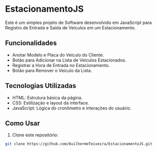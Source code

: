 # EstacionamentoJS

Este é um simples projeto de Software desenvolvido em JavaScript para Registro de Entrada e Saída de Veículos em um Estacionamento.

## Funcionalidades

- Anotar Modelo e Placa do Veículo do Cliente.
- Botão para Adicionar na Lista de Veículos Estacionados.
- Registrar a Hora de Entrada no Estacionamento.
- Botão para Remover o Veículo da Lista.

## Tecnologias Utilizadas

- HTML: Estrutura básica da página.
- CSS: Estilização e layout da interface.
- JavaScript: Lógica do cronômetro e interações do usuário.

## Como Usar

1. Clone este repositório:

```bash
git clone https://github.com/6uilhermeTeixeira/EstacionamentoJS.git
